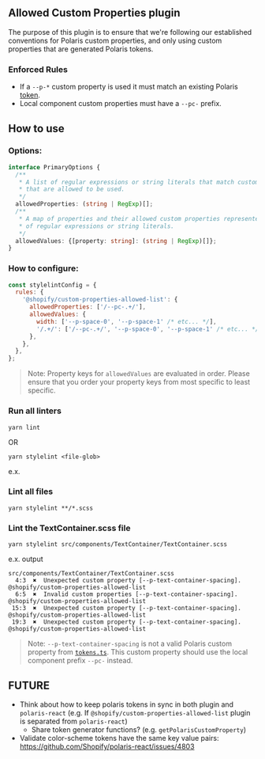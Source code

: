 ## Allowed Custom Properties plugin

The purpose of this plugin is to ensure that we're following our established conventions for Polaris custom properties, and only using custom properties that are generated Polaris tokens.

### Enforced Rules

- If a `--p-*` custom property is used it must match an existing Polaris [token](../../../../src/tokens/tokens.ts).
- Local component custom properties must have a `--pc-` prefix.

## How to use

### Options:

```ts
interface PrimaryOptions {
  /**
   * A list of regular expressions or string literals that match custom properties
   * that are allowed to be used.
   */
  allowedProperties: (string | RegExp)[];
  /**
   * A map of properties and their allowed custom properties represented as a list
   * of regular expressions or string literals.
   */
  allowedValues: {[property: string]: (string | RegExp)[]};
}
```

### How to configure:

```js
const stylelintConfig = {
  rules: {
    '@shopify/custom-properties-allowed-list': {
      allowedProperties: ['/--pc-.+/'],
      allowedValues: {
        width: ['--p-space-0', '--p-space-1' /* etc... */],
        '/.+/': ['/--pc-.+/', '--p-space-0', '--p-space-1' /* etc... */],
      },
    },
  },
};
```

> Note: Property keys for `allowedValues` are evaluated in order. Please ensure that you
> order your property keys from most specific to least specific.

### Run all linters

```
yarn lint
```

OR

```
yarn stylelint <file-glob>
```

e.x.

### Lint all files

```
yarn stylelint **/*.scss
```

### Lint the TextContainer.scss file

```
yarn stylelint src/components/TextContainer/TextContainer.scss
```

e.x. output

```
src/components/TextContainer/TextContainer.scss
  4:3  ✖  Unexpected custom property [--p-text-container-spacing].        @shopify/custom-properties-allowed-list
  6:5  ✖  Invalid custom properties [--p-text-container-spacing].         @shopify/custom-properties-allowed-list
 15:3  ✖  Unexpected custom property [--p-text-container-spacing].        @shopify/custom-properties-allowed-list
 19:3  ✖  Unexpected custom property [--p-text-container-spacing].        @shopify/custom-properties-allowed-list
```

> Note: `--p-text-container-spacing` is not a valid Polaris custom property from [`tokens.ts`](../../../../src/tokens/tokens.ts). This custom property should use the local component prefix `--pc-` instead.

## FUTURE

- Think about how to keep polaris tokens in sync in both plugin and `polaris-react`
  (e.g. If `@shopify/custom-properties-allowed-list` plugin is separated from `polaris-react`)
  - Share token generator functions? (e.g. `getPolarisCustomProperty`)
- Validate color-scheme tokens have the same key value pairs: https://github.com/Shopify/polaris-react/issues/4803
